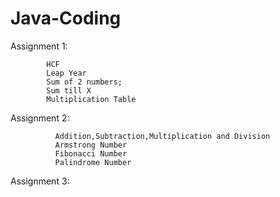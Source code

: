 # Java-Coding

Assignment 1:

            HCF
            Leap Year
            Sum of 2 numbers;
            Sum till X
            Multiplication Table
            
Assignment 2:
              
              Addition,Subtraction,Multiplication and Division
              Armstrong Number
              Fibonacci Number
              Palindrome Number

Assignment 3:

             
            
